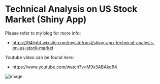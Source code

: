 # Technical Analysis on US Stock Market (Shiny App)

Please refer to my blog for more info: 

- https://94light.wixsite.com/mysite/post/shiny-app-technical-analysis-on-us-stock-market

Youtube video can be found here:

- https://www.youtube.com/watch?v=M9x3ABAko64

![image](https://user-images.githubusercontent.com/15040724/149428398-89a45f12-bbf8-49f6-8c0a-3a64c33c9d34.png)
